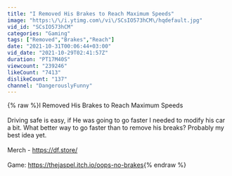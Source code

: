 ```yaml
---
title: "I Removed His Brakes to Reach Maximum Speeds"
image: "https:\/\/i.ytimg.com\/vi\/SCsIO573hCM\/hqdefault.jpg"
vid_id: "SCsIO573hCM"
categories: "Gaming"
tags: ["Removed","Brakes","Reach"]
date: "2021-10-31T00:06:44+03:00"
vid_date: "2021-10-29T02:41:57Z"
duration: "PT17M40S"
viewcount: "239246"
likeCount: "7413"
dislikeCount: "137"
channel: "DangerouslyFunny"
---
```

{% raw %}I Removed His Brakes to Reach Maximum Speeds<br /><br />Driving safe is easy, if He was going to go faster I needed to modify his car a bit. What better way to go faster than to remove his breaks? Probably my best idea yet.<br /><br />Merch - <a rel="nofollow" target="blank" href="https://df.store/">https://df.store/</a><br /><br />Game: <a rel="nofollow" target="blank" href="https://thejaspel.itch.io/oops-no-brakes">https://thejaspel.itch.io/oops-no-brakes</a>{% endraw %}
